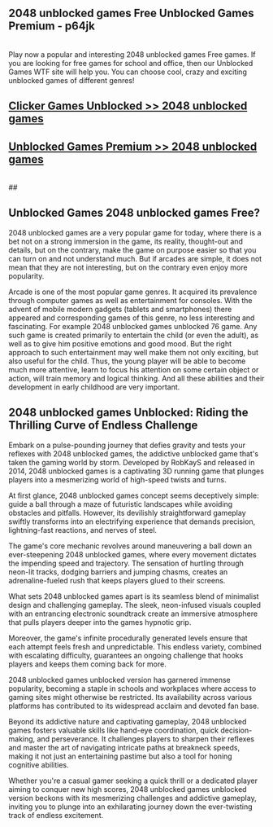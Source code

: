 ## 2048 unblocked games Free Unblocked Games Premium - p64jk <br>
<br>
Play now a popular and interesting 2048 unblocked games Free games. If you are looking for free games for school and office, then our Unblocked Games WTF site will help you. You can choose cool, crazy and exciting unblocked games of different genres!


##  [Clicker Games Unblocked >> 2048 unblocked games](http://freeplayer.one?title=2048_unblocked_games&ref=04)

##  [Unblocked Games Premium >> 2048 unblocked games](http://freeplayer.one?title=2048_unblocked_games&ref=04)
  <br>
  ##



## Unblocked Games 2048 unblocked games Free?

2048 unblocked games are a very popular game for today, where there is a bet not on a strong immersion in the game, its reality, thought-out and details, but on the contrary, make the game on purpose easier so that you can turn on and not understand much. But if arcades are simple, it does not mean that they are not interesting, but on the contrary even enjoy more popularity.

Arcade is one of the most popular game genres. It acquired its prevalence through computer games as well as entertainment for consoles. With the advent of mobile modern gadgets (tablets and smartphones) there appeared and corresponding games of this genre, no less interesting and fascinating. For example 2048 unblocked games unblocked 76 game. Any such game is created primarily to entertain the child (or even the adult), as well as to give him positive emotions and good mood. But the right approach to such entertainment may well make them not only exciting, but also useful for the child. Thus, the young player will be able to become much more attentive, learn to focus his attention on some certain object or action, will train memory and logical thinking. And all these abilities and their development in early childhood are very important.

##  2048 unblocked games Unblocked: Riding the Thrilling Curve of Endless Challenge

Embark on a pulse-pounding journey that defies gravity and tests your reflexes with 2048 unblocked games, the addictive unblocked game that's taken the gaming world by storm. Developed by RobKayS and released in 2014, 2048 unblocked games is a captivating 3D running game that plunges players into a mesmerizing world of high-speed twists and turns.

At first glance, 2048 unblocked games concept seems deceptively simple: guide a ball through a maze of futuristic landscapes while avoiding obstacles and pitfalls. However, its devilishly straightforward gameplay swiftly transforms into an electrifying experience that demands precision, lightning-fast reactions, and nerves of steel.

The game's core mechanic revolves around maneuvering a ball down an ever-steepening 2048 unblocked games, where every movement dictates the impending speed and trajectory. The sensation of hurtling through neon-lit tracks, dodging barriers and jumping chasms, creates an adrenaline-fueled rush that keeps players glued to their screens.

What sets 2048 unblocked games apart is its seamless blend of minimalist design and challenging gameplay. The sleek, neon-infused visuals coupled with an entrancing electronic soundtrack create an immersive atmosphere that pulls players deeper into the games hypnotic grip.

Moreover, the game's infinite procedurally generated levels ensure that each attempt feels fresh and unpredictable. This endless variety, combined with escalating difficulty, guarantees an ongoing challenge that hooks players and keeps them coming back for more.

2048 unblocked games unblocked version has garnered immense popularity, becoming a staple in schools and workplaces where access to gaming sites might otherwise be restricted. Its availability across various platforms has contributed to its widespread acclaim and devoted fan base.

Beyond its addictive nature and captivating gameplay, 2048 unblocked games fosters valuable skills like hand-eye coordination, quick decision-making, and perseverance. It challenges players to sharpen their reflexes and master the art of navigating intricate paths at breakneck speeds, making it not just an entertaining pastime but also a tool for honing cognitive abilities.

Whether you're a casual gamer seeking a quick thrill or a dedicated player aiming to conquer new high scores, 2048 unblocked games unblocked version beckons with its mesmerizing challenges and addictive gameplay, inviting you to plunge into an exhilarating journey down the ever-twisting track of endless excitement.
